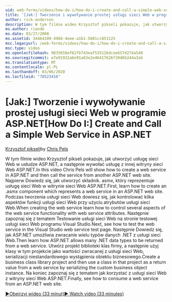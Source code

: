 ```yaml
---
uid: web-forms/videos/how-do-i/how-do-i-create-and-call-a-simple-web-service-in-aspnet
title: '[Jak:] Tworzenie i wywoływanie prostej usługi sieci Web w programie ASP.NET | Microsoft Docs'
author: rick-anderson
description: W tym filmie wideo Krzysztof pikseli pokazuje, jak utworzyć usługę sieci Web w usłudze ASP.NET, a następnie wywołać usługę z innej witryny sieci Web ASP.NET. Najpierw Dowiedz się, jak utworzyć...
ms.author: riande
ms.date: 03/27/2008
ms.assetid: 34464109-4968-4eee-a1b1-5601cc853125
msc.legacyurl: /web-forms/videos/how-do-i/how-do-i-create-and-call-a-simple-web-service-in-aspnet
msc.type: video
ms.openlocfilehash: 9835658ef62fb743eaf535126dcee657d274a540
ms.sourcegitcommit: e7e91932a6e91a63e2e46417626f39d6b244a3ab
ms.translationtype: MT
ms.contentlocale: pl-PL
ms.lasthandoff: 03/06/2020
ms.locfileid: "78523416"
---
```

# <a name="how-do-i-create-and-call-a-simple-web-service-in-aspnet"></a><span data-ttu-id="6609e-104">[Jak:] Tworzenie i wywoływanie prostej usługi sieci Web w programie ASP.NET</span><span class="sxs-lookup"><span data-stu-id="6609e-104">[How Do I:] Create and Call a Simple Web Service in ASP.NET</span></span>

<span data-ttu-id="6609e-105">[Krzysztof pikseli](https://twitter.com/chrispels)</span><span class="sxs-lookup"><span data-stu-id="6609e-105">by [Chris Pels](https://twitter.com/chrispels)</span></span>

<span data-ttu-id="6609e-106">W tym filmie wideo Krzysztof pikseli pokazuje, jak utworzyć usługę sieci Web w usłudze ASP.NET, a następnie wywołać usługę z innej witryny sieci Web ASP.NET.</span><span class="sxs-lookup"><span data-stu-id="6609e-106">In this video Chris Pels will show how to create a web service in ASP.NET and then call the service from another ASP.NET web site.</span></span> <span data-ttu-id="6609e-107">Najpierw Dowiedz się, jak utworzyć składnik. asmx, który reprezentuje usługę sieci Web w witrynie sieci Web ASP.NET.</span><span class="sxs-lookup"><span data-stu-id="6609e-107">First, learn how to create an .asmx component which represents a web service in an ASP.NET web site.</span></span> <span data-ttu-id="6609e-108">Podczas tworzenia usługi sieci Web dowiesz się, jak kontrolować kilka aspektów funkcji usługi sieci Web przy użyciu atrybutów usługi sieci Web.</span><span class="sxs-lookup"><span data-stu-id="6609e-108">When creating the web service learn how to control several aspects of the web service functionality with web service attributes.</span></span> <span data-ttu-id="6609e-109">Następnie zapoznaj się z tematem Testowanie usługi sieci Web na stronie testowej usługi sieci Web programu Visual Studio.</span><span class="sxs-lookup"><span data-stu-id="6609e-109">Next, see how to test the web service in the Visual Studio web service test page.</span></span> <span data-ttu-id="6609e-110">Następnie Dowiedz się, jak ASP.NET umożliwia zwracanie wielu typów danych .NET z usługi sieci Web.</span><span class="sxs-lookup"><span data-stu-id="6609e-110">Then learn how ASP.NET allows many .NET data types to be returned from a web service.</span></span> <span data-ttu-id="6609e-111">Utwórz projekt biblioteki klas firmy, a następnie użyj klasy w tym projekcie jako wartości zwracanej z usługi sieci Web, serializacji niestandardowego wystąpienia obiektu biznesowego.</span><span class="sxs-lookup"><span data-stu-id="6609e-111">Create a business class library project and then use a class in that project as a return value from a web service by serializing the custom business object instance.</span></span> <span data-ttu-id="6609e-112">Na koniec zapoznaj się z tematem jak korzystać z usługi sieci Web z witryny sieci Web ASP.NET.</span><span class="sxs-lookup"><span data-stu-id="6609e-112">Finally, see how to consume a web service from an ASP.NET web site.</span></span>

[<span data-ttu-id="6609e-113">&#9654;Obejrzyj wideo (33 minut)</span><span class="sxs-lookup"><span data-stu-id="6609e-113">&#9654; Watch video (33 minutes)</span></span>](https://channel9.msdn.com/Blogs/ASP-NET-Site-Videos/how-do-i-create-and-call-a-simple-web-service-in-aspnet)
